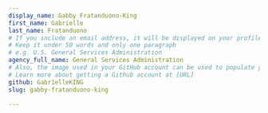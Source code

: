 ```yaml
---
display_name: Gabby Fratanduono-King
first_name: Gabrielle
last_name: Fratanduono
# If you include an email address, it will be displayed on your profile page
# Keep it under 50 words and only one paragraph
# e.g. U.S. General Services Administration
agency_full_name: General Services Administration
# Also, the image used in your GitHub account can be used to populate your digital.gov profile photo.
# Learn more about getting a Github account at [URL]
github: Gabr1elleKING
slug: gabby-fratanduono-king

---
```

